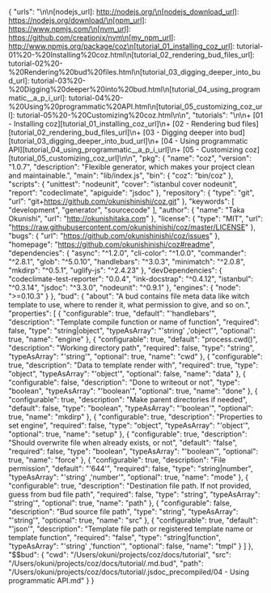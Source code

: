 {
    "urls": "<!-- URLs start -->\n\n[nodejs_url]: http://nodejs.org/\n[nodejs_download_url]: https://nodejs.org/download/\n[npm_url]: https://www.npmjs.com/\n[nvm_url]: https://github.com/creationix/nvm\n[my_npm_url]: http://www.npmjs.org/package/coz\n[tutorial_01_installing_coz_url]: tutorial-01%20-%20Installing%20coz.html\n[tutorial_02_rendering_bud_files_url]: tutorial-02%20-%20Rendering%20bud%20files.html\n[tutorial_03_digging_deeper_into_bud_url]: tutorial-03%20-%20Digging%20deeper%20into%20bud.html\n[tutorial_04_using_programmatic__a_p_i_url]: tutorial-04%20-%20Using%20programmatic%20API.html\n[tutorial_05_customizing_coz_url]: tutorial-05%20-%20Customizing%20coz.html\n\n<!-- URLs end -->",
    "tutorials": "<!-- Tutorials start -->\n\n+ [01 - Installing coz][tutorial_01_installing_coz_url]\n+ [02 - Rendering bud files][tutorial_02_rendering_bud_files_url]\n+ [03 - Digging deeper into bud][tutorial_03_digging_deeper_into_bud_url]\n+ [04 - Using programmatic API][tutorial_04_using_programmatic__a_p_i_url]\n+ [05 - Customizing coz][tutorial_05_customizing_coz_url]\n\n<!-- Tutorials end -->",
    "pkg": {
        "name": "coz",
        "version": "1.0.7",
        "description": "Flexible generator, which makes your project clean and maintainable.",
        "main": "lib/index.js",
        "bin": {
            "coz": "bin/coz"
        },
        "scripts": {
            "unittest": "nodeunit",
            "cover": "istanbul cover nodeunit",
            "report": "codeclimate",
            "apiguide": "jsdoc"
        },
        "repository": {
            "type": "git",
            "url": "git+https://github.com/okunishinishi/coz.git"
        },
        "keywords": [
            "development",
            "generator",
            "sourcecode"
        ],
        "author": {
            "name": "Taka Okunishi",
            "url": "http://okunishitaka.com"
        },
        "license": {
            "type": "MIT",
            "url": "https://raw.githubusercontent.com/okunishinishi/coz/master/LICENSE"
        },
        "bugs": {
            "url": "https://github.com/okunishinishi/coz/issues"
        },
        "homepage": "https://github.com/okunishinishi/coz#readme",
        "dependencies": {
            "async": "^1.2.0",
            "cli-color": "^1.0.0",
            "commander": "^2.8.1",
            "glob": "^5.0.10",
            "handlebars": "^3.0.3",
            "minimatch": "^2.0.8",
            "mkdirp": "^0.5.1",
            "uglify-js": "^2.4.23"
        },
        "devDependencies": {
            "codeclimate-test-reporter": "0.0.4",
            "ink-docstrap": "^0.4.12",
            "istanbul": "^0.3.14",
            "jsdoc": "^3.3.0",
            "nodeunit": "^0.9.1"
        },
        "engines": {
            "node": ">=0.10.3"
        }
    },
    "bud": {
        "about": "A bud contains file meta data like witch template to use, where to render it, what permission to give, and so on.",
        "properties": [
            {
                "configurable": true,
                "default": "'handlebars'",
                "description": "Template compile function or name of function",
                "required": false,
                "type": "string&#124;object",
                "typeAsArray": "'string' ,'object'",
                "optional": true,
                "name": "engine"
            },
            {
                "configurable": true,
                "default": "process.cwd()",
                "description": "Working directory path",
                "required": false,
                "type": "string",
                "typeAsArray": "'string'",
                "optional": true,
                "name": "cwd"
            },
            {
                "configurable": true,
                "description": "Data to template render with",
                "required": true,
                "type": "object",
                "typeAsArray": "'object'",
                "optional": false,
                "name": "data"
            },
            {
                "configurable": false,
                "description": "Done to writeout or not",
                "type": "boolean",
                "typeAsArray": "'boolean'",
                "optional": true,
                "name": "done"
            },
            {
                "configurable": true,
                "description": "Make parent directories if needed",
                "default": false,
                "type": "boolean",
                "typeAsArray": "'boolean'",
                "optional": true,
                "name": "mkdirp"
            },
            {
                "configurable": true,
                "description": "Properties to set engine",
                "required": false,
                "type": "object",
                "typeAsArray": "'object'",
                "optional": true,
                "name": "setup"
            },
            {
                "configurable": true,
                "description": "Should overwrite file when already exists, or not",
                "default": "false",
                "required": false,
                "type": "boolean",
                "typeAsArray": "'boolean'",
                "optional": true,
                "name": "force"
            },
            {
                "configurable": true,
                "description": "File permission",
                "default": "'644'",
                "required": false,
                "type": "string&#124;number",
                "typeAsArray": "'string' ,'number'",
                "optional": true,
                "name": "mode"
            },
            {
                "configurable": true,
                "description": "Destination file path. If not provided, guess from bud file path",
                "required": false,
                "type": "string",
                "typeAsArray": "'string'",
                "optional": true,
                "name": "path"
            },
            {
                "configurable": false,
                "description": "Bud source file path",
                "type": "string",
                "typeAsArray": "'string'",
                "optional": true,
                "name": "src"
            },
            {
                "configurable": true,
                "default": "'json'",
                "description": "Template file path or registered template name or template function",
                "required": "false",
                "type": "string&#124;function",
                "typeAsArray": "'string' ,'function'",
                "optional": false,
                "name": "tmpl"
            }
        ]
    },
    "$$bud": {
        "cwd": "/Users/okuni/projects/coz/docs/tutorial",
        "src": "/Users/okuni/projects/coz/docs/tutorial/.md.bud",
        "path": "/Users/okuni/projects/coz/docs/tutorial/.jsdoc_precompiled/04 - Using programmatic API.md"
    }
}
